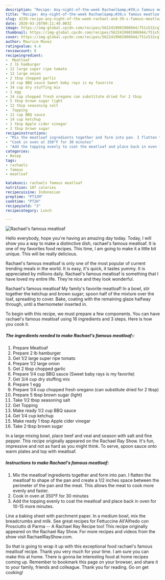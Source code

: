 ```yaml
---
description: "Recipe: Any-night-of-the-week Rachael&amp;#39;s famous meatloaf"
title: "Recipe: Any-night-of-the-week Rachael&amp;#39;s famous meatloaf"
slug: 4239-recipe-any-night-of-the-week-rachael-and-39-s-famous-meatloaf
date: 2020-03-26T09:11:49.003Z
image: https://img-global.cpcdn.com/recipes/5622419901906944/751x532cq70/rachaels-famous-meatloaf-recipe-main-photo.jpg
thumbnail: https://img-global.cpcdn.com/recipes/5622419901906944/751x532cq70/rachaels-famous-meatloaf-recipe-main-photo.jpg
cover: https://img-global.cpcdn.com/recipes/5622419901906944/751x532cq70/rachaels-famous-meatloaf-recipe-main-photo.jpg
author: Maurice Munoz
ratingvalue: 4.4
reviewcount: 8
recipeingredient:
-  Meatloaf
- 2 lb hamburger
- 12 large super ripe tomato
- 12 large onion
- 2 tbsp chopped garlic
- 14 cup BBQ sauce Sweet baby rays is my favorite
- 34 cup dry stuffing mix
- 1 egg
- 14 cup chopped fresh oregano can substitute dried for 2 tbsp
- 5 tbsp brown sugar light
- 12 tbsp seasoning salt
-  Topping
- 12 cup BBQ sauce
- 14 cup ketchup
- 1 tbsp Apple cider vinegar
- 2 tbsp brown sugar
recipeinstructions:
- "Mix the meatloaf ingredients together and form into pan. I flatten the meatloaf to shape of the pan and create a 1/2 inches space between the perimeter of the pan and the meat. This allows the meat to cook more evenly and faster."
- "Cook in oven at 350°F for 30 minutes"
- "Add the topping evenly to coat the meatloaf and place back in oven for 10-15 more minutes."
categories:
- Resep
tags:
- rachaels
- famous
- meatloaf

katakunci: rachaels famous meatloaf
nutrition: 107 calories
recipecuisine: Indonesian
preptime: "PT32M"
cooktime: "PT2H"
recipeyield: "3"
recipecategory: Lunch

---
```



![Rachael&#39;s famous meatloaf](https://img-global.cpcdn.com/recipes/5622419901906944/751x532cq70/rachaels-famous-meatloaf-recipe-main-photo.jpg)

Hello everybody, hope you're having an amazing day today. Today, I will show you a way to make a distinctive dish, rachael&#39;s famous meatloaf. It is one of my favorites food recipes. This time, I am going to make it a little bit unique. This will be really delicious.

Rachael&#39;s famous meatloaf is only one of the most popular of current trending meals in the world. It is easy, it's quick, it tastes yummy. It is appreciated by millions daily. Rachael&#39;s famous meatloaf is something that I have loved my entire life. They're nice and they look wonderful.

Rachael&#39;s famous meatloaf My family&#39;s favorite meatloaf! In a bowl, stir together the ketchup and brown sugar; spoon half of the mixture over the loaf, spreading to cover. Bake, coating with the remaining glaze halfway through, until a thermometer inserted in.


To begin with this recipe, we must prepare a few components. You can have rachael&#39;s famous meatloaf using 16 ingredients and 3 steps. Here is how you cook it.

##### The ingredients needed to make Rachael&#39;s famous meatloaf::

1. Prepare  Meatloaf
1. Prepare 2 lb hamburger
1. Get 1/2 large super ripe tomato
1. Prepare 1/2 large onion
1. Get 2 tbsp chopped garlic
1. Prepare 1/4 cup BBQ sauce (Sweet baby rays is my favorite)
1. Get 3/4 cup dry stuffing mix
1. Prepare 1 egg
1. Prepare 1/4 cup chopped fresh oregano (can substitute dried for 2 tbsp)
1. Prepare 5 tbsp brown sugar (light)
1. Take 1/2 tbsp seasoning salt
1. Get  Topping
1. Make ready 1/2 cup BBQ sauce
1. Get 1/4 cup ketchup
1. Make ready 1 tbsp Apple cider vinegar
1. Take 2 tbsp brown sugar


In a large mixing bowl, place beef and veal and season with salt and fine pepper. This recipe originally appeared on the Rachael Ray Show. It&#39;s fun, impressive and not as hard as you might think. To serve, spoon sauce onto warm plates and top with meatloaf. 

##### Instructions to make Rachael&#39;s famous meatloaf:

1. Mix the meatloaf ingredients together and form into pan. I flatten the meatloaf to shape of the pan and create a 1/2 inches space between the perimeter of the pan and the meat. This allows the meat to cook more evenly and faster.
1. Cook in oven at 350°F for 30 minutes
1. Add the topping evenly to coat the meatloaf and place back in oven for 10-15 more minutes.


Line a baking sheet with parchment paper. In a medium bowl, mix the breadcrumbs and milk. See great recipes for Fettuccine All&#39;Alfredo con Prosciutto di Parma -- A Rachael Ray Recipe too! This recipe originally appeared on the Rachael Ray Show. For more recipes and videos from the show visit RachaelRayShow.com. 

So that is going to wrap it up with this exceptional food rachael&#39;s famous meatloaf recipe. Thank you very much for your time. I am sure you can make this at home. There is gonna be interesting food at home recipes coming up. Remember to bookmark this page on your browser, and share it to your family, friends and colleague. Thank you for reading. Go on get cooking!
